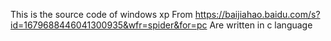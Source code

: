 This is the source code of windows xp
From https://baijiahao.baidu.com/s?id=1679688446041300935&wfr=spider&for=pc
Are written in c language
